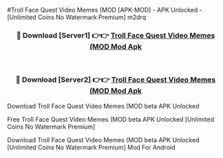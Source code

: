 #Troll Face Quest Video Memes (MOD [APK-MOD] - APK Unlocked - [Unlimited Coins No Watermark Premium] m2drq



<div align="center">

<h3>🔴 Download [Server1] 👉👉 <a href="https://momento.my/?title=Troll_Face_Quest_Video_Memes_(MOD">Troll Face Quest Video Memes (MOD Mod Apk</a></h3><br>

<h3>🔴 Download [Server2] 👉👉 <a href="https://momento.my/?title=Troll_Face_Quest_Video_Memes_(MOD">Troll Face Quest Video Memes (MOD Mod Apk</a></h3>
</div>



Download Troll Face Quest Video Memes (MOD beta APK Unlocked

Free Troll Face Quest Video Memes (MOD beta APK Unlocked [Unlimited Coins No Watermark Premium]

Download Troll Face Quest Video Memes (MOD beta APK Unlocked [Unlimited Coins No Watermark Premium] Mod For Android
